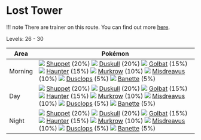 # Lost Tower

!!! note
    There are trainer on this route. You can find out more [here](/trainer_changes/lost_tower/).

Levels: 26 - 30

Area       | Pokémon
---        | ---
Morning    | ![][353]  [Shuppet] (20%) ![][355]  [Duskull] (20%) ![][042]  [Golbat] (15%)  ![][093]  [Haunter] (15%) ![][198]  [Murkrow] (10%) ![][200]  [Misdreavus] (10%)  ![][356]  [Dusclops] (5%) ![][354]  [Banette] (5%)
Day        | ![][353]  [Shuppet] (20%) ![][355]  [Duskull] (20%) ![][042]  [Golbat] (15%)  ![][093]  [Haunter] (15%) ![][198]  [Murkrow] (10%) ![][200]  [Misdreavus] (10%)  ![][356]  [Dusclops] (5%) ![][354]  [Banette] (5%)
Night      | ![][353]  [Shuppet] (20%) ![][355]  [Duskull] (20%) ![][042]  [Golbat] (15%)  ![][093]  [Haunter] (15%) ![][198]  [Murkrow] (10%) ![][200]  [Misdreavus] (10%)  ![][356]  [Dusclops] (5%) ![][354]  [Banette] (5%)


[Golbat]: /pokemon_changes/042/
[Haunter]: /pokemon_changes/093/
[Murkrow]: /pokemon_changes/198/
[Misdreavus]: /pokemon_changes/200/
[Shuppet]: /pokemon_changes/353/
[Banette]: /pokemon_changes/354/
[Duskull]: /pokemon_changes/355/
[Dusclops]: /pokemon_changes/356/
[042]: /img/pokemon/042.png
[093]: /img/pokemon/093.png
[198]: /img/pokemon/198.png
[200]: /img/pokemon/200.png
[353]: /img/pokemon/353.png
[354]: /img/pokemon/354.png
[355]: /img/pokemon/355.png
[356]: /img/pokemon/356.png
